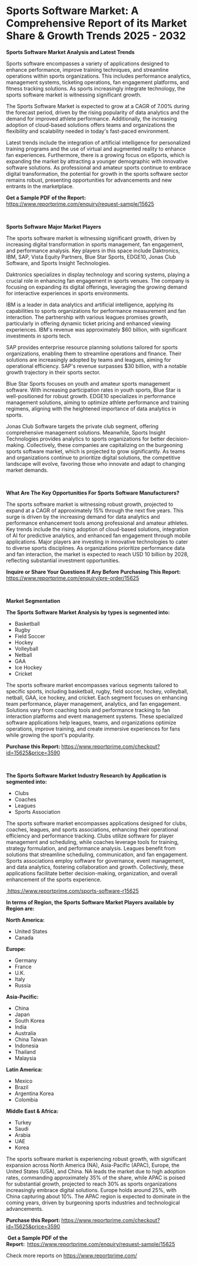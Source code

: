 <p><h1>Sports Software Market: A Comprehensive Report of its Market Share & Growth Trends 2025 - 2032</h1></p><p><strong>Sports Software Market Analysis and Latest Trends</strong></p>
<p><p>Sports software encompasses a variety of applications designed to enhance performance, improve training techniques, and streamline operations within sports organizations. This includes performance analytics, management systems, ticketing operations, fan engagement platforms, and fitness tracking solutions. As sports increasingly integrate technology, the sports software market is witnessing significant growth. </p><p>The Sports Software Market is expected to grow at a CAGR of 7.00% during the forecast period, driven by the rising popularity of data analytics and the demand for improved athlete performance. Additionally, the increasing adoption of cloud-based solutions offers teams and organizations the flexibility and scalability needed in today's fast-paced environment. </p><p>Latest trends include the integration of artificial intelligence for personalized training programs and the use of virtual and augmented reality to enhance fan experiences. Furthermore, there is a growing focus on eSports, which is expanding the market by attracting a younger demographic with innovative software solutions. As professional and amateur sports continue to embrace digital transformation, the potential for growth in the sports software sector remains robust, presenting opportunities for advancements and new entrants in the marketplace.</p></p>
<p><strong>Get a Sample PDF of the Report:&nbsp;</strong> <a href="https://www.reportprime.com/enquiry/request-sample/15625?utm_campaign=3578&utm_medium=2&utm_source=Github&utm_content=ia&utm_term=20032025&utm_id=sports-software">https://www.reportprime.com/enquiry/request-sample/15625</a></p>
<p>&nbsp;</p>
<p><strong>Sports Software Major Market Players</strong></p>
<p><p>The sports software market is witnessing significant growth, driven by increasing digital transformation in sports management, fan engagement, and performance analysis. Key players in this space include Daktronics, IBM, SAP, Vista Equity Partners, Blue Star Sports, EDGE10, Jonas Club Software, and Sports Insight Technologies.</p><p>Daktronics specializes in display technology and scoring systems, playing a crucial role in enhancing fan engagement in sports venues. The company is focusing on expanding its digital offerings, leveraging the growing demand for interactive experiences in sports environments.</p><p>IBM is a leader in data analytics and artificial intelligence, applying its capabilities to sports organizations for performance measurement and fan interaction. The partnership with various leagues promises growth, particularly in offering dynamic ticket pricing and enhanced viewing experiences. IBM's revenue was approximately $60 billion, with significant investments in sports tech.</p><p>SAP provides enterprise resource planning solutions tailored for sports organizations, enabling them to streamline operations and finance. Their solutions are increasingly adopted by teams and leagues, aiming for operational efficiency. SAP's revenue surpasses $30 billion, with a notable growth trajectory in their sports sector.</p><p>Blue Star Sports focuses on youth and amateur sports management software. With increasing participation rates in youth sports, Blue Star is well-positioned for robust growth. EDGE10 specializes in performance management solutions, aiming to optimize athlete performance and training regimens, aligning with the heightened importance of data analytics in sports.</p><p>Jonas Club Software targets the private club segment, offering comprehensive management solutions. Meanwhile, Sports Insight Technologies provides analytics to sports organizations for better decision-making. Collectively, these companies are capitalizing on the burgeoning sports software market, which is projected to grow significantly. As teams and organizations continue to prioritize digital solutions, the competitive landscape will evolve, favoring those who innovate and adapt to changing market demands.</p></p>
<p>&nbsp;</p>
<p><strong>What Are The Key Opportunities For Sports Software Manufacturers?</strong></p>
<p><p>The sports software market is witnessing robust growth, projected to expand at a CAGR of approximately 15% through the next five years. This surge is driven by the increasing demand for data analytics and performance enhancement tools among professional and amateur athletes. Key trends include the rising adoption of cloud-based solutions, integration of AI for predictive analytics, and enhanced fan engagement through mobile applications. Major players are investing in innovative technologies to cater to diverse sports disciplines. As organizations prioritize performance data and fan interaction, the market is expected to reach USD 10 billion by 2028, reflecting substantial investment opportunities.</p></p>
<p><strong>Inquire or Share Your Questions If Any Before Purchasing This Report:</strong> <a href="https://www.reportprime.com/enquiry/pre-order/15625?utm_campaign=3578&utm_medium=2&utm_source=Github&utm_content=ia&utm_term=20032025&utm_id=sports-software">https://www.reportprime.com/enquiry/pre-order/15625</a></p>
<p>&nbsp;</p>
<p><strong>Market Segmentation</strong></p>
<p><strong>The Sports Software Market Analysis by types is segmented into:</strong></p>
<p><ul><li>Basketball</li><li>Rugby</li><li>Field Soccer</li><li>Hockey</li><li>Volleyball</li><li>Netball</li><li>GAA</li><li>Ice Hockey</li><li>Cricket</li></ul></p>
<p><p>The sports software market encompasses various segments tailored to specific sports, including basketball, rugby, field soccer, hockey, volleyball, netball, GAA, ice hockey, and cricket. Each segment focuses on enhancing team performance, player management, analytics, and fan engagement. Solutions vary from coaching tools and performance tracking to fan interaction platforms and event management systems. These specialized software applications help leagues, teams, and organizations optimize operations, improve training, and create immersive experiences for fans while growing the sport's popularity.</p></p>
<p><strong>Purchase this Report:&nbsp;</strong><a href="https://www.reportprime.com/checkout?id=15625&price=3590&utm_campaign=3578&utm_medium=2&utm_source=Github&utm_content=ia&utm_term=20032025&utm_id=sports-software">https://www.reportprime.com/checkout?id=15625&price=3590</a></p>
<p>&nbsp;</p>
<p><strong>The Sports Software Market Industry Research by Application is segmented into:</strong></p>
<p><ul><li>Clubs</li><li>Coaches</li><li>Leagues</li><li>Sports Association</li></ul></p>
<p><p>The sports software market encompasses applications designed for clubs, coaches, leagues, and sports associations, enhancing their operational efficiency and performance tracking. Clubs utilize software for player management and scheduling, while coaches leverage tools for training, strategy formulation, and performance analysis. Leagues benefit from solutions that streamline scheduling, communication, and fan engagement. Sports associations employ software for governance, event management, and data analytics, fostering collaboration and growth. Collectively, these applications facilitate better decision-making, organization, and overall enhancement of the sports experience.</p></p>
<p><a href="https://www.reportprime.com/sports-software-r15625?utm_campaign=3578&utm_medium=2&utm_source=Github&utm_content=ia&utm_term=20032025&utm_id=sports-software">&nbsp;https://www.reportprime.com/sports-software-r15625</a></p>
<p><strong>In terms of Region, the Sports Software Market Players available by Region are:</strong></p>
<p>
    <p> <strong> North America: </strong>
        <ul>
            <li>United States</li>
            <li>Canada</li>
        </ul>
        </p> 
    <p> <strong> Europe: </strong>
        <ul>
            <li>Germany</li>
            <li>France</li>
            <li>U.K.</li>
            <li>Italy</li>
            <li>Russia</li>
        </ul>
        </p> 
    <p> <strong> Asia-Pacific: </strong>
        <ul>
            <li>China</li>
            <li>Japan</li>
            <li>South Korea</li>
            <li>India</li>
            <li>Australia</li>
            <li>China Taiwan</li>
            <li>Indonesia</li>
            <li>Thailand</li>
            <li>Malaysia</li>
        </ul>
        </p> 
    <p> <strong> Latin America: </strong>
        <ul>
            <li>Mexico</li>
            <li>Brazil</li>
            <li>Argentina Korea</li>
            <li>Colombia</li>
        </ul>
        </p> 
    <p> <strong> Middle East & Africa: </strong>
        <ul>
            <li>Turkey</li>
            <li>Saudi</li>
            <li>Arabia</li>
            <li>UAE</li>
            <li>Korea</li>
        </ul>
    </p>
    </p>
<p><p>The sports software market is experiencing robust growth, with significant expansion across North America (NA), Asia-Pacific (APAC), Europe, the United States (USA), and China. NA leads the market due to high adoption rates, commanding approximately 35% of the share, while APAC is poised for substantial growth, projected to reach 30% as sports organizations increasingly embrace digital solutions. Europe holds around 25%, with China capturing about 10%. The APAC region is expected to dominate in the coming years, driven by burgeoning sports industries and technological advancements.</p></p>
<p><strong>Purchase this Report: </strong><a href="https://www.reportprime.com/checkout?id=15625&price=3590&utm_campaign=3578&utm_medium=2&utm_source=Github&utm_content=ia&utm_term=20032025&utm_id=sports-software">https://www.reportprime.com/checkout?id=15625&price=3590</a></p>
<p>&nbsp;<strong>Get a Sample PDF of the Report:&nbsp;&nbsp;</strong><a href="https://www.reportprime.com/enquiry/request-sample/15625?utm_campaign=3578&utm_medium=2&utm_source=Github&utm_content=ia&utm_term=20032025&utm_id=sports-software">https://www.reportprime.com/enquiry/request-sample/15625</a></p>
<p><strong></strong></p>
<p>Check more reports on <a href="https://www.reportprime.com/?utm_campaign=3578&utm_medium=2&utm_source=Github&utm_content=ia&utm_term=20032025&utm_id=sports-software">https://www.reportprime.com/</a></p>